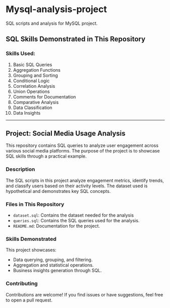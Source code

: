 # Mysql-analysis-project
SQL scripts and analysis for MySQL project.

## SQL Skills Demonstrated in This Repository

### Skills Used:

1. Basic SQL Queries
2. Aggregation Functions
3. Grouping and Sorting
4. Conditional Logic
5. Correlation Analysis
6. Union Operations
7. Comments for Documentation
8. Comparative Analysis
9. Data Classification
10. Data Insights

---

## Project: Social Media Usage Analysis

This repository contains SQL queries to analyze user engagement across various social media platforms. The purpose of the project is to showcase SQL skills through a practical example.

### Description
The SQL scripts in this project analyze engagement metrics, identify trends, and classify users based on their activity levels. The dataset used is hypothetical and demonstrates key SQL concepts.

### Files in This Repository
- `dataset.sql`: Contains the dataset needed for the analysis
- `queries.sql`: Contains the SQL queries used for the analysis.
- `README.md`: Documentation for the project.

### Skills Demonstrated
This project showcases:
- Data querying, grouping, and filtering.
- Aggregation and statistical operations.
- Business insights generation through SQL.


### Contributing
Contributions are welcome! If you find issues or have suggestions, feel free to open a pull request.
